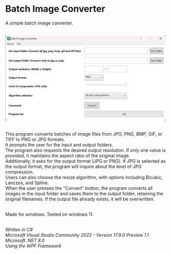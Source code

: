 **Batch Image Converter**
=======================

A simple batch image converter.<br><br>


![Screenshot](screenshot.png)

<br>
This program converts batches of image files from JPG, PNG, BMP, GIF, or TIFF to PNG or JPG formats.
<br>
It prompts the user for the input and output folders.
<br>
The program also requests the desired output resolution. If only one value is provided, it maintains the aspect ratio of the original image.
<br>
Additionally, it asks for the output format (JPG or PNG). If JPG is selected as the output format, the program will inquire about the level of JPG compression.
<br>
Users can also choose the resize algorithm, with options including Bicubic, Lanczos, and Spline. 
<br>
When the user presses the "Convert" button, the program converts all images in the input folder and saves them to the output folder, retaining the original filenames. If the output file already exists, it will be overwritten.
<br><br>

Made for windows. Tested on windows 11.
<br><br>

*Written in C#<br>
Microsoft Visual Studio Community 2022 - Version 17.9.0 Preview 1.1<br>
Microsoft .NET 8.0<br>
Using the WPF Framework*